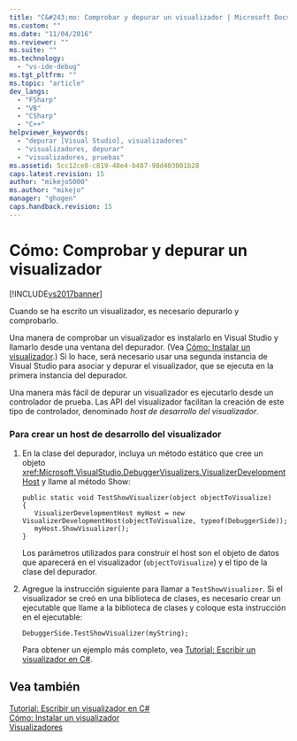 ```yaml
---
title: "C&#243;mo: Comprobar y depurar un visualizador | Microsoft Docs"
ms.custom: ""
ms.date: "11/04/2016"
ms.reviewer: ""
ms.suite: ""
ms.technology: 
  - "vs-ide-debug"
ms.tgt_pltfrm: ""
ms.topic: "article"
dev_langs: 
  - "FSharp"
  - "VB"
  - "CSharp"
  - "C++"
helpviewer_keywords: 
  - "depurar [Visual Studio], visualizadores"
  - "visualizadores, depurar"
  - "visualizadores, pruebas"
ms.assetid: 5cc12ce8-c819-48e4-b487-98d403001b28
caps.latest.revision: 15
author: "mikejo5000"
ms.author: "mikejo"
manager: "ghogen"
caps.handback.revision: 15
---
```

# C&#243;mo: Comprobar y depurar un visualizador
[!INCLUDE[vs2017banner](../code-quality/includes/vs2017banner.md)]

Cuando se ha escrito un visualizador, es necesario depurarlo y comprobarlo.  
  
 Una manera de comprobar un visualizador es instalarlo en Visual Studio y llamarlo desde una ventana del depurador. \(Vea [Cómo: Instalar un visualizador](../debugger/how-to-install-a-visualizer.md).\) Si lo hace, será necesario usar una segunda instancia de Visual Studio para asociar y depurar el visualizador, que se ejecuta en la primera instancia del depurador.  
  
 Una manera más fácil de depurar un visualizador es ejecutarlo desde un controlador de prueba.  Las API del visualizador facilitan la creación de este tipo de controlador, denominado *host de desarrollo del visualizador*.  
  
### Para crear un host de desarrollo del visualizador  
  
1.  En la clase del depurador, incluya un método estático que cree un objeto <xref:Microsoft.VisualStudio.DebuggerVisualizers.VisualizerDevelopmentHost> y llame al método Show:  
  
    ```  
    public static void TestShowVisualizer(object objectToVisualize)  
    {  
       VisualizerDevelopmentHost myHost = new VisualizerDevelopmentHost(objectToVisualize, typeof(DebuggerSide));  
       myHost.ShowVisualizer();  
    }  
    ```  
  
     Los parámetros utilizados para construir el host son el objeto de datos que aparecerá en el visualizador \(`objectToVisualize`\) y el tipo de la clase del depurador.  
  
2.  Agregue la instrucción siguiente para llamar a `TestShowVisualizer`.  Si el visualizador se creó en una biblioteca de clases, es necesario crear un ejecutable que llame a la biblioteca de clases y coloque esta instrucción en el ejecutable:  
  
    ```  
    DebuggerSide.TestShowVisualizer(myString);  
    ```  
  
     Para obtener un ejemplo más completo, vea [Tutorial: Escribir un visualizador en C\#](../debugger/walkthrough-writing-a-visualizer-in-csharp.md).  
  
## Vea también  
 [Tutorial: Escribir un visualizador en C\#](../debugger/walkthrough-writing-a-visualizer-in-csharp.md)   
 [Cómo: Instalar un visualizador](../debugger/how-to-install-a-visualizer.md)   
 [Visualizadores](../debugger/create-custom-visualizers-of-data.md)